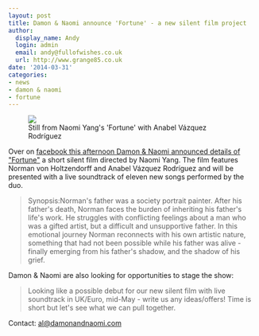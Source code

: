 ```yaml
---
layout: post
title: Damon & Naomi announce 'Fortune' - a new silent film project
author:
  display_name: Andy
  login: admin
  email: andy@fullofwishes.co.uk
  url: http://www.grange85.co.uk
date: '2014-03-31'
categories:
- news
- damon & naomi
- fortune
---
```

<p><figure class="caption aligncenter"><img src="https://media.fullofwishes.co.uk/03-damon_and_naomi/pictures/damon-and-naomi-fortune-still.jpg" class /><figcaption class="caption-text"> Still from Naomi Yang's 'Fortune' with Anabel Vázquez Rodríguez</figcaption></figure>
Over on <a href="https://www.facebook.com/photo.php?fbid=747227561976102&set=a.152457488119782.31540.105076796191185&type=1&theater">facebook this afternoon Damon & Naomi announced details of "Fortune"</a> a short silent film directed by Naomi Yang. The film features Norman von Holtzendorff and Anabel Vázquez Rodríguez and will be presented with a live soundtrack of eleven new songs performed by the duo.</p>
<blockquote><p>Synopsis:Norman's father was a society portrait painter. After his father's death, Norman faces the burden of inheriting his father's life's work. He struggles with conflicting feelings about a man who was a gifted artist, but a difficult and unsupportive father. In this emotional journey Norman reconnects with his own artistic nature, something that had not been possible while his father was alive - finally emerging from his father's shadow, and the shadow of his grief.</p></blockquote>
<p>Damon & Naomi are also looking for opportunities to stage the show:</p>
<blockquote><p>Looking like a possible debut for our new silent film with live soundtrack in UK/Euro, mid-May - write us any ideas/offers! Time is short but let's see what we can pull together.</p></blockquote>
<p>Contact: <a href="mailto:al@damonandnaomi.com">al@damonandnaomi.com</a></p>
